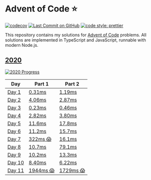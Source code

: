 # Advent of Code ⭐️

[![codecov](https://codecov.io/gh/ATholin/advent-of-code/branch/main/graph/badge.svg?token=PNV507325B)](https://codecov.io/gh/ATholin/advent-of-code)
[![Last Commit on GitHub](https://img.shields.io/github/last-commit/ATholin/advent-of-code.svg)](https://github.com/ATholin/advent-of-code)
[![code style: prettier](https://img.shields.io/badge/code_style-prettier-ff69b4.svg)](https://github.com/prettier/prettier)

This repository contains my solutions for [Advent of Code](https://adventofcode.com) problems. All solutions are implemented in TypeScript and JavaScript, runnable with modern Node.js.

## [2020](https://adventofcode.com/2020/)

[![2020 Progress](https://img.shields.io/static/v1?label=AoC%202020&message=11/25&color=orange)](./src/2020/)

<!-- markdownlint-disable MD013 -->

| Day                      | Part 1                              | Part 2                              |
| ------------------------ | ----------------------------------- | ----------------------------------- |
| [Day 1](./src/2020/01/)  | [0.31ms](./src/2020/01/index.ts)    | [1.19ms](./src/2020/01/index.ts)    |
| [Day 2](./src/2020/02/)  | [4.06ms](./src/2020/02/index.ts)    | [2.87ms](./src/2020/02/index.ts)    |
| [Day 3](./src/2020/03/)  | [0.23ms](./src/2020/03/index.ts)    | [0.46ms](./src/2020/03/index.ts)    |
| [Day 4](./src/2020/04/)  | [2.82ms](./src/2020/04/index.ts)    | [3.80ms](./src/2020/04/index.ts)    |
| [Day 5](./src/2020/05/)  | [11.6ms](./src/2020/05/index.ts)    | [17.8ms](./src/2020/05/index.ts)    |
| [Day 6](./src/2020/06/)  | [11.2ms](./src/2020/06/index.ts)    | [15.7ms](./src/2020/06/index.ts)    |
| [Day 7](./src/2020/07/)  | [322ms 😱](./src/2020/07/index.ts)  | [16.1ms](./src/2020/07/index.ts)    |
| [Day 8](./src/2020/08/)  | [10.7ms](./src/2020/08/index.ts)    | [79.1ms](./src/2020/08/index.ts)    |
| [Day 9](./src/2020/09/)  | [10.2ms](./src/2020/09/index.ts)    | [13.3ms](./src/2020/09/index.ts)    |
| [Day 10](./src/2020/10/) | [8.40ms](./src/2020/10/index.ts)    | [6.22ms](./src/2020/10/index.ts)    |
| [Day 11](./src/2020/11/) | [1944ms 😱](./src/2020/11/index.ts) | [1729ms 😱](./src/2020/11/index.ts) |
